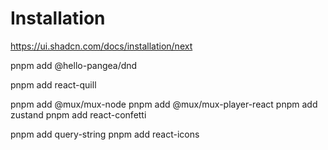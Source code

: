 # Installation

<https://ui.shadcn.com/docs/installation/next>

pnpm add @hello-pangea/dnd

pnpm add react-quill

pnpm add @mux/mux-node
pnpm add @mux/mux-player-react
pnpm add zustand
pnpm add react-confetti

pnpm add query-string
pnpm add react-icons
